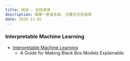 ```yaml
---
title: 阅读 - 在线资源
description: 维摩一室虽多病, 亦要天花作道场
date: 2020-11-05
---
```

### Interpretable Machine Learning
* [Interpretable Machine Learning](https://christophm.github.io/interpretable-ml-book/)
  - A Guide for Making Black Box Models Explainable.
